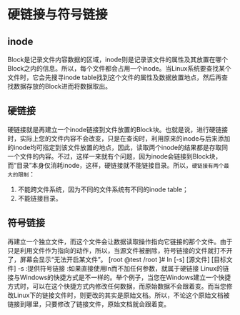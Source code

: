 # 硬链接与符号链接

## inode
Block是记录文件内容数据的区域，inode则是记录该文件的属性及其放置在哪个Block之内的信息。所以，每个文件都会占用一个inode。当Linux系统要查找某个文件时，它会先搜寻inode table找到这个文件的属性及数据放置地点，然后再查找数据存放的Block进而将数据取出。

## 硬链接
硬链接就是再建立一个inode链接到文件放置的Block块。也就是说，进行硬链接时，实际上您的文件内容不会改变，只是在查询时，利用原来的inode与后来添加的inode均可指定到该文件放置的地点，因此，读取两个inode的结果都是存取同一个文件的内容。不过，这样一来就有个问题，因为inode会链接到Block块，而“目录”本身仅消耗inode，这样，硬链接就不能链接目录。所以，`硬链接有两个最大的限制`：
1. 不能跨文件系统，因为不同的文件系统有不同的inode table；
2. 不能链接目录。

## 符号链接
再建立一个独立文件，而这个文件会让数据读取操作指向它链接的那个文件。由于只是利用文件作为指向的动作，所以，当源文件被删除，符号链接的文件就打不开了，屏幕会显示“无法开启某文件”。
[root @test /root ]# ln [-s] [源文件] [目标文件]
-s :提供符号链接
:如果直接使用ln而不加任何参数，就属于硬链接
Linux的链接与Windows的快捷方式是不一样的。举个例子，当您在Windows建立一个快捷方式时，可以在这个快捷方式内修改任何数据，而原始数据不会跟着变。而当您修改Linux下的链接文件时，则更改的其实是原始文档。所以，不论这个原始文档被链接到哪里，只要修改了链接文件，原始文档就会跟着变。
